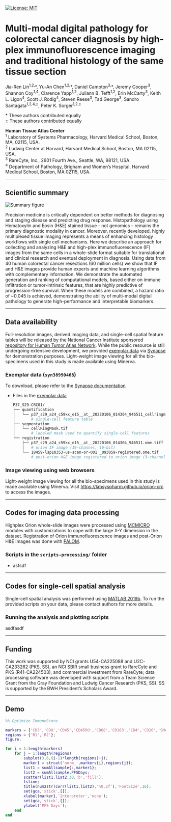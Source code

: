 [![License: MIT](https://img.shields.io/badge/License-MIT-yellow.svg)](https://opensource.org/licenses/MIT)

# Multi-modal digital pathology for colorectal cancer diagnosis by high-plex immunofluorescence imaging and traditional histology of the same tissue section

Jia-Ren Lin<sup>1,2,</sup>\*,
Yu-An Chen<sup>1,2,</sup>\*,
Daniel Campton<sup>3,</sup>\*,
Jeremy Cooper<sup>3</sup>,
Shannon Coy<sup>1,4</sup>,
Clarence Yapp<sup>1,2</sup>,
Juliann B. Tefft<sup>1,2</sup>,
Erin McCarty<sup>3</sup>,
Keith L. Ligon<sup>4</sup>,
Scott J. Rodig<sup>4</sup>,
Steven Reese<sup>3</sup>,
Tad George<sup>3</sup>,
Sandro Santagata<sup>1,2,4,±</sup>,
Peter K. Sorger<sup>1,2,±</sup>

\* These authors contributed equally<br>
± These authors contributed equally

**Human Tissue Atlas Center** <br>
<sup>1</sup> Laboratory of Systems Pharmacology, Harvard Medical School, Boston, MA, 02115, USA.<br>
<sup>2</sup> Ludwig Center at Harvard, Harvard Medical School, Boston, MA 02115, USA.<br>
<sup>3</sup> RareCyte, Inc., 2601 Fourth Ave., Seattle, WA, 98121, USA.<br>
<sup>4</sup> Department of Pathology, Brigham and Women’s Hospital, Harvard Medical School, Boston, MA 02115, USA.<br>

---


## Scientific summary

![Summary figure](./docs/Orion_fig1a.png)

Precision medicine is critically dependent on better methods for diagnosing and staging disease and predicting drug response. Histopathology using Hematoxylin and Eosin (H&E) stained tissue - not genomics – remains the primary diagnostic modality in cancer. Moreover, recently developed, highly multiplexed tissue imaging represents a means of enhancing histology workflows with single cell mechanisms. Here we describe an approach for collecting and analyzing H&E and high-plex immunofluorescence (IF) images from the same cells in a whole-slide format suitable for translational and clinical research and eventual deployment in diagnosis. Using data from 40 human colorectal cancer resections (60 million cells) we show that IF and H&E images provide human experts and machine learning algorithms with complementary information. We demonstrate the automated generation and ranking of computational models, based either on immune infiltration or tumor-intrinsic features, that are highly predictive of progression-free survival. When these models are combined, a hazard ratio of ~0.045 is achieved, demonstrating the ability of multi-modal digital pathology to generate high-performance and interpretable biomarkers.

---


## Data availability

Full-resolution images, derived imaging data, and single-cell spatial feature tables will be released by the National Cancer Institute sponsored [repository for Human Tumor Atlas Network](https://htan-portal-nextjs.vercel.app/). While the public resource is still undergoing extensive development, we provided [exemplar data](https://www.synapse.org/#!Synapse:syn38990468) via [Synapse]() for demonstration purposes. Light-weight image viewing for all the bio-specimens used in this study is made available using Minerva.


### Exemplar data (`syn38990468`)

To download, please refer to the [Synapse documentation](https://help.synapse.org/docs/Finding-and-Downloading-Data.2003796231.html)

- Files in the [exemplar data](https://www.synapse.org/#!Synapse:syn38990468)
    ```bash
    P37_S29-CRC01/
    ├── quantification
    │   └── p37_s29_a24_c59kx_e15__at__20220106_014304_946511_cellringmask.csv
    │       # single-cell feature table
    ├── segmentation
    │   └── cellRingMask.tif
    │       # labeled mask used to quantify single-cell features
    └── registration
        ├── p37_s29_a24_c59kx_e15__at__20220106_014304_946511.ome.tiff
        │   # orion IF image (19-channel, 16-bit)
        └── 18459-lsp10353-us-scan-or-001 _093059-registered.ome.tif
            # post-orion H&E image registered to orion image (3-channel, 8-bit)
    ```


### Image viewing using web browsers

Light-weight image viewing for all the bio-specimens used in this study is made available using Minerva. Visit https://labsyspharm.github.io/orion-crc to access the images.

---


## Codes for imaging data processing

Highplex Orion whole-slide images were processed using [MCMICRO](https://mcmicro.org/) modules with customizations to cope with the large X-Y dimension in the dataset. Registration of Orion immunofluorescence images and post-Orion H&E images was done with [PALOM](https://github.com/yu-anchen/palom).


### Scripts in the `scripts-processing/` folder

- asfsdf

---


## Codes for single-cell spatial analysis

Single-cell spatial analysis was performed using [MATLAB 2019b]((https://www.mathworks.com/products/matlab.html)). To run the provided scripts on your data, please contact authors for more details.

### Running the analysis and plotting scripts

asdfasdf

---


## Funding

This work was supported by NCI grants U54-CA225088 and U2C-CA233262 (PKS, SS), an NCI SBIR small business grant to RareCyte and PKS (R41-CA224503), and commercial investment from RareCyte; data processing software was developed with support from a Team Science Grant from the Gray Foundation and Ludwig Cancer Research (PKS, SS). SS is supported by the BWH President’s Scholars Award. 

---


## Demo

```matlab
%% Optimize ImmuneScore

markers = {'CD3','CD8','CD45','CD45RO','CD68','CD163','CD4','CD20','SMA'};
regions = {'R1','R2'};
figure;

for i = 1:length(markers)
    for j = 1:length(regions)
        subplot(3,6,(i-1)*length(regions)+j);
        marker1 = strcat('norm_',markers{i},regions{j});
        list1 = sumAllsample{:,marker1};
        list2 = sumAllsample.PFSDays;
        scatter(list1,list2,30,'b','fill');
        lsline;
        title(num2str(corr(list1,list2),'%0.2f'),'FontSize',16);
        set(gca,'xtick',[]);
        xlabel(marker1,'Interpreter','none');
        set(gca,'ytick',[]);
        ylabel('PFS Days');
    end
end
```